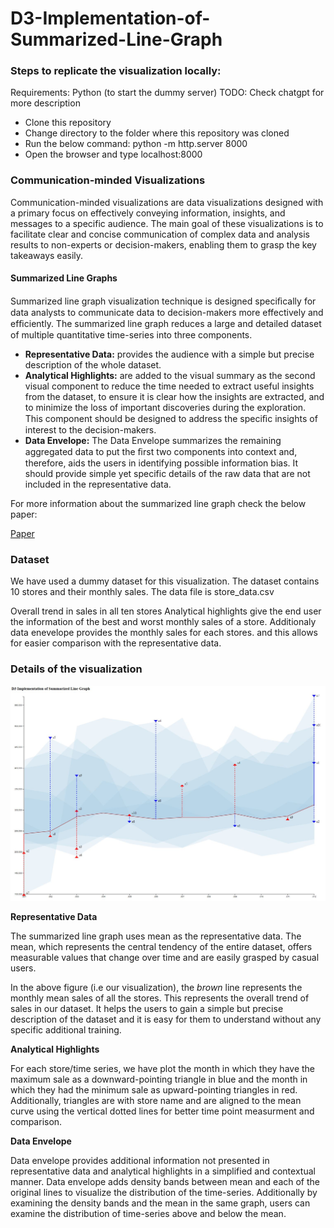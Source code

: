 # D3-Implementation-of-Summarized-Line-Graph

### Steps to replicate the visualization locally:

Requirements: Python (to start the dummy server) TODO: Check chatgpt for more description

* Clone this repository
* Change directory to the folder where this repository was cloned
* Run the below command: python -m http.server 8000
* Open the browser and type localhost:8000


### Communication-minded Visualizations

Communication-minded visualizations are data visualizations designed with a primary focus on effectively conveying information, insights, and messages to a specific audience. The main goal of these visualizations is to facilitate clear and concise communication of complex data and analysis results to non-experts or decision-makers, enabling them to grasp the key takeaways easily.

#### Summarized Line Graphs

Summarized line graph visualization technique  is designed speciﬁcally for data analysts to communicate data to decision-makers more effectively and efﬁciently. The summarized line graph reduces a large and detailed dataset of multiple quantitative time-series into three components.

+ **Representative Data:** provides the audience with a simple but precise description of the whole dataset.
+ **Analytical Highlights:** are added to the visual summary as the second visual component to reduce the time needed to extract useful
insights from the dataset, to ensure it is clear how the insights are extracted, and to minimize the loss of important discoveries during the exploration. This component should be designed to address the speciﬁc insights of interest to the decision-makers.
+ **Data Envelope:** The Data Envelope summarizes the remaining aggregated data to put the ﬁrst two components into context and, therefore, aids the users in identifying possible information bias. It should provide simple yet specific details of the raw data that are not included in the representative data.

For more information about the summarized line graph check the below paper:

[Paper](https://scholar.google.com/scholar_url?url=https://onlinelibrary.wiley.com/doi/pdf/10.1111/cgf.13696%3Fcasa_token%3DPi1eQ3McmIIAAAAA:tZn1dlHw5hBAObQ_QmWRFTwUFmWdzvAa4HALXz9dtgRIz3_5yvhM1oPTZwQN7MOb9PP4iG5LvAE3txMa&hl=en&sa=T&oi=gsb-gga&ct=res&cd=0&d=16796700672237661042&ei=2Nu6ZL_OBsr2mgHS_argBg&scisig=ABFrs3yvrJgCIaarBpMjCCnEPgOa)


### Dataset

We have used  a dummy dataset for this visualization. The dataset contains 10 stores and their monthly sales.
The data file is store_data.csv

Overall trend in sales in all ten stores
Analytical highlights give the end user the information of the best and worst monthly sales of a store.
Additionaly data enevelope provides the monthly sales for each stores. and this allows for easier comparison with the representative data.

### Details of the visualization

![Summaried Line Graph for the store dataset](/images/line_graph_main.JPG)

**Representative Data**

The summarized line graph uses mean as the representative data. The mean, which represents the central tendency of the entire dataset, offers measurable values that change over time and are easily grasped by casual users.

In the above figure (i.e our visualization), the *brown* line represents the monthly mean sales of all the stores. This represents the overall trend of sales in our dataset. It helps the users to gain a simple but precise description of the dataset and it is easy for them to understand without any specific additional training.

**Analytical Highlights**

For each store/time series, we have plot the month in which they have the maximum sale as a downward-pointing triangle in blue and the month in which they had the minimum sale as upward-pointing triangles in red. Additionally, triangles are  with store name and are aligned to the mean curve using the vertical dotted lines for better time point measurment and comparison.

**Data Envelope**

Data envelope provides additional information not presented in representative data and analytical highlights in a simplified and contextual manner. Data envelope adds density bands between mean and each of the original lines to visualize the distribution of the time-series. Additionally by examining the density bands and the mean in the same graph, users can examine the distribution of time-series above and below the mean.
